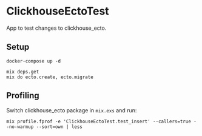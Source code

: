 # ClickhouseEctoTest

App to test changes to clickhouse_ecto.

## Setup

```
docker-compose up -d 

mix deps.get
mix do ecto.create, ecto.migrate
```

## Profiling

Switch clickhouse_ecto package in `mix.exs` and run:

```
mix profile.fprof -e 'ClickhouseEctoTest.test_insert' --callers=true --no-warmup --sort=own | less
```
